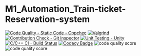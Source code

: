 # M1_Automation_Train-ticket-Reservation-system
[![Code Quality - Static Code - Cppchec](https://github.com/IssacAugustine/M1_Automation_Train-ticket-Reservation-system/actions/workflows/c-cpp.yml/badge.svg)](https://github.com/IssacAugustine/M1_Automation_Train-ticket-Reservation-system/actions/workflows/c-cpp.yml)
[![Valgrind](https://github.com/IssacAugustine/M1_Automation_Train-ticket-Reservation-system/actions/workflows/valgrind.yml/badge.svg)](https://github.com/IssacAugustine/M1_Automation_Train-ticket-Reservation-system/actions/workflows/valgrind.yml)
[![Contribution Check - Git Inspector](https://github.com/IssacAugustine/M1_Automation_Train-ticket-Reservation-system/actions/workflows/gitinspector.yml/badge.svg)](https://github.com/IssacAugustine/M1_Automation_Train-ticket-Reservation-system/actions/workflows/gitinspector.yml)
[![Unit Testing - Unity](https://github.com/IssacAugustine/M1_Automation_Train-ticket-Reservation-system/actions/workflows/unity.yml/badge.svg)](https://github.com/IssacAugustine/M1_Automation_Train-ticket-Reservation-system/actions/workflows/unity.yml)
[![C/C++ CI - Build Status](https://github.com/IssacAugustine/M1_Automation_Train-ticket-Reservation-system/actions/workflows/linux.yml/badge.svg)](https://github.com/IssacAugustine/M1_Automation_Train-ticket-Reservation-system/actions/workflows/linux.yml)
[![Codacy Badge](https://app.codacy.com/project/badge/Grade/4622e56588b246708bdd3c9278aa02cf)](https://www.codacy.com/gh/IssacAugustine/M1_Automation_Train-ticket-Reservation-system/dashboard?utm_source=github.com&amp;utm_medium=referral&amp;utm_content=IssacAugustine/M1_Automation_Train-ticket-Reservation-system&amp;utm_campaign=Badge_Grade)
![code quality score](https://api.codiga.io/project/30001/score/svg)
![code quality score](https://api.codiga.io/project/30001/status/svg)
